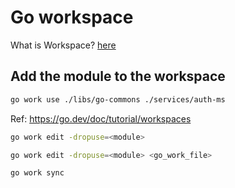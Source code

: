 # Go workspace

What is Workspace? [here](https://go.dev/ref/mod#workspaces)

## Add the module to the workspace

```bash
go work use ./libs/go-commons ./services/auth-ms
```

Ref: https://go.dev/doc/tutorial/workspaces

```bash
go work edit -dropuse=<module>
```

```bash
go work edit -dropuse=<module> <go_work_file>
```

```bash
go work sync
```
